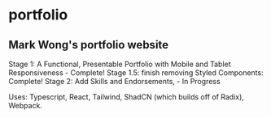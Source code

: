 # portfolio

## Mark Wong's portfolio website

Stage 1: A Functional, Presentable Portfolio with Mobile and Tablet Responsiveness - Complete!
Stage 1.5: finish removing Styled Components: Complete!
Stage 2: Add Skills and Endorsements, - In Progress

Uses: Typescript, React, Tailwind, ShadCN (which builds off of Radix), Webpack.
